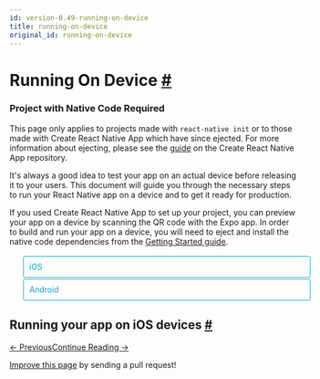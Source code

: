```yaml
---
id: version-0.49-running-on-device
title: running-on-device
original_id: running-on-device
---
```

<a id="content"></a><h1><a class="anchor" name="running-on-device"></a>Running On Device <a class="hash-link" href="docs/running-on-device.html#running-on-device">#</a></h1><div class="banner-crna-ejected"><h3>Project with Native Code Required</h3><p>This page only applies to projects made with <code>react-native init</code> or to those made with Create React Native App which have since ejected. For more information about ejecting, please see the <a href="https://github.com/react-community/create-react-native-app/blob/master/EJECTING.md" target="_blank">guide</a> on the Create React Native App repository.</p></div><div><span><style>
  .toggler li {
    display: inline-block;
    position: relative;
    top: 1px;
    padding: 10px;
    margin: 0px 2px 0px 2px;
    border: 1px solid #05A5D1;
    border-bottom-color: transparent;
    border-radius: 3px 3px 0px 0px;
    color: #05A5D1;
    background-color: transparent;
    font-size: 0.99em;
    cursor: pointer;
  }
  .toggler li:first-child {
    margin-left: 0;
  }
  .toggler li:last-child {
    margin-right: 0;
  }
  .toggler ul {
    width: 100%;
    display: inline-block;
    list-style-type: none;
    margin: 0;
    border-bottom: 1px solid #05A5D1;
    cursor: default;
  }
  @media screen and (max-width: 960px) {
    .toggler li,
    .toggler li:first-child,
    .toggler li:last-child {
      display: block;
      border-bottom-color: #05A5D1;
      border-radius: 3px;
      margin: 2px 0px 2px 0px;
    }
    .toggler ul {
      border-bottom: 0;
    }
  }
  .toggler a {
    display: inline-block;
    padding: 10px 5px;
    margin: 2px;
    border: 1px solid #05A5D1;
    border-radius: 3px;
    text-decoration: none !important;
  }
  .display-os-mac .toggler .button-mac,
  .display-os-linux .toggler .button-linux,
  .display-os-windows .toggler .button-windows,
  .display-platform-ios .toggler .button-ios,
  .display-platform-android .toggler .button-android {
    background-color: #05A5D1;
    color: white;
  }
  block { display: none; }
  .display-platform-ios.display-os-mac .ios.mac,
  .display-platform-ios.display-os-linux .ios.linux,
  .display-platform-ios.display-os-windows .ios.windows,
  .display-platform-android.display-os-mac .android.mac,
  .display-platform-android.display-os-linux .android.linux,
  .display-platform-android.display-os-windows .android.windows {
    display: block;
  }
</style>

</span><p>It's always a good idea to test your app on an actual device before releasing it to your users. This document will guide you through the necessary steps to run your React Native app on a device and to get it ready for production.</p><p>If you used Create React Native App to set up your project, you can preview your app on a device by scanning the QR code with the Expo app. In order to build and run your app on a device, you will need to eject and install the native code dependencies from the <a href="docs/getting-started.html" target="_blank">Getting Started guide</a>.</p><span><div class="toggler">

  <ul role="tablist">
    <li id="ios" class="button-ios" aria-selected="false" role="tab" tabindex="0" aria-controls="iostab" onclick="displayTab('platform', 'ios')">
      iOS
    </li>
    <li id="android" class="button-android" aria-selected="false" role="tab" tabindex="-1" aria-controls="androidtab" onclick="displayTab('platform', 'android')">
      Android
    </li>
  </ul>
</div>

</span><span><block class="linux windows mac ios">

</block></span><h2><a class="anchor" name="running-your-app-on-ios-devices"></a>Running your app on iOS devices <a class="hash-link" href="docs/running-on-device.html#running-your-app-on-ios-devices">#</a></h2><span><block class="linux windows mac android">

</block></span><h2><a class="anchor" name="running-your-app-on-android-devices"></a>Running your app on Android devices <a class="hash-link" href="docs/running-on-device.html#running-your-app-on-android-devices">#</a></h2><span><block class="linux windows mac ios android">

</block></span><span><div class="toggler">
<span>Development OS:</span>
<a href="javascript:void(0);" class="button-mac" onclick="displayTab('os', 'mac')">macOS</a>
<a href="javascript:void(0);" class="button-linux" onclick="displayTab('os', 'linux')">Linux</a>
<a href="javascript:void(0);" class="button-windows" onclick="displayTab('os', 'windows')">Windows</a>
</div>

</span><span><block class="linux windows ios">

</block></span><p>A Mac is required in order to build your app for iOS devices. Alternatively, you can refer to the <a href="docs/getting-started.html" target="_blank">Quick Start instructions</a> to learn how to build your app using Create React Native App, which will allow you to run your app using the Expo client app.</p><span><block class="mac ios">

</block></span><h3><a class="anchor" name="1-plug-in-your-device-via-usb"></a>1. Plug in your device via USB <a class="hash-link" href="docs/running-on-device.html#1-plug-in-your-device-via-usb">#</a></h3><p>Connect your iOS device to your Mac using a USB to Lightning cable. Navigate to the <code>ios</code> folder in your project, then open the <code>.xcodeproj</code> file within it using Xcode.</p><p>If this is your first time running an app on your iOS device, you may need to register your device for development. Open the <strong>Product</strong> menu from Xcode's menubar, then go to <strong>Destination</strong>. Look for and select your device from the list. Xcode will then register your device for development.</p><h3><a class="anchor" name="2-configure-code-signing"></a>2. Configure code signing <a class="hash-link" href="docs/running-on-device.html#2-configure-code-signing">#</a></h3><p>Register for an <a href="https://developer.apple.com/" target="_blank">Apple developer account</a> if you don't have one yet.</p><p>Select your project in the Xcode Project Navigator, then select your main target (it should share the same name as your project). Look for the "General" tab. Go to "Signing" and make sure your Apple developer account or team is selected under the Team dropdown.</p><p><img src="img/RunningOnDeviceCodeSigning.png" alt=""></p><p>Repeat this step for the Tests target in your project.</p><h3><a class="anchor" name="3-build-and-run-your-app"></a>3. Build and Run your app <a class="hash-link" href="docs/running-on-device.html#3-build-and-run-your-app">#</a></h3><p>If everything is set up correctly, your device will be listed as the build target in the Xcode toolbar, and it will also appear in the Devices pane (<code>⇧⌘2</code>). You can now press the <strong>Build and run</strong> button (<code>⌘R</code>) or select <strong>Run</strong> from the <strong>Product</strong> menu. Your app will launch on your device shortly.</p><p><img src="img/RunningOnDeviceReady.png" alt=""></p><blockquote><p>If you run into any issues, please take a look at Apple's <a href="https://developer.apple.com/library/content/documentation/IDEs/Conceptual/AppDistributionGuide/LaunchingYourApponDevices/LaunchingYourApponDevices.html#//apple_ref/doc/uid/TP40012582-CH27-SW4" target="_blank">Launching Your App on a Device</a> docs.</p></blockquote><span><block class="mac windows linux android">

</block></span><h3><a class="anchor" name="1-enable-debugging-over-usb"></a>1. Enable Debugging over USB <a class="hash-link" href="docs/running-on-device.html#1-enable-debugging-over-usb">#</a></h3><p>Most Android devices can only install and run apps downloaded from Google Play, by default. You will need to enable USB Debugging on your device in order to install your app during development.</p><p>To enable USB debugging on your device, you will first need to enable the "Developer options" menu by going to <strong>Settings</strong> → <strong>About phone</strong> and then tapping the <code>Build number</code> row at the bottom seven times. You can then go back to <strong>Settings</strong> → <strong>Developer options</strong> to enable "USB debugging".</p><h3><a class="anchor" name="2-plug-in-your-device-via-usb"></a>2. Plug in your device via USB <a class="hash-link" href="docs/running-on-device.html#2-plug-in-your-device-via-usb">#</a></h3><p>Let's now set up an Android device to run our React Native projects. Go ahead and plug in your device via USB to your development machine.</p><span><block class="linux android">

</block></span><p>Next, check the manufacturer code by using <code>lsusb</code> (on mac, you must first <a href="https://github.com/jlhonora/lsusb" target="_blank">install lsusb</a>). <code>lsusb</code> should output something like this:</p><div class="prism language-bash">$ lsusb
Bus <span class="token number">002</span> Device <span class="token number">002</span><span class="token punctuation">:</span> ID <span class="token number">8087</span><span class="token punctuation">:</span><span class="token number">0024</span> Intel Corp<span class="token punctuation">.</span> Integrated Rate Matching Hub
Bus <span class="token number">002</span> Device <span class="token number">001</span><span class="token punctuation">:</span> ID 1d6b<span class="token punctuation">:</span><span class="token number">0002</span> Linux Foundation <span class="token number">2.0</span> root hub
Bus <span class="token number">001</span> Device <span class="token number">003</span><span class="token punctuation">:</span> ID 22b8<span class="token punctuation">:</span><span class="token number">2e76</span> Motorola PCS
Bus <span class="token number">001</span> Device <span class="token number">002</span><span class="token punctuation">:</span> ID <span class="token number">8087</span><span class="token punctuation">:</span><span class="token number">0024</span> Intel Corp<span class="token punctuation">.</span> Integrated Rate Matching Hub
Bus <span class="token number">001</span> Device <span class="token number">001</span><span class="token punctuation">:</span> ID 1d6b<span class="token punctuation">:</span><span class="token number">0002</span> Linux Foundation <span class="token number">2.0</span> root hub
Bus <span class="token number">004</span> Device <span class="token number">001</span><span class="token punctuation">:</span> ID 1d6b<span class="token punctuation">:</span><span class="token number">0003</span> Linux Foundation <span class="token number">3.0</span> root hub
Bus <span class="token number">003</span> Device <span class="token number">001</span><span class="token punctuation">:</span> ID 1d6b<span class="token punctuation">:</span><span class="token number">0002</span> Linux Foundation <span class="token number">2.0</span> root hub</div><p>These lines represent the USB devices currently connected to your machine.</p><p>You want the line that represents your phone. If you're in doubt, try unplugging your phone and running the command again:</p><div class="prism language-bash">$ lsusb
Bus <span class="token number">002</span> Device <span class="token number">002</span><span class="token punctuation">:</span> ID <span class="token number">8087</span><span class="token punctuation">:</span><span class="token number">0024</span> Intel Corp<span class="token punctuation">.</span> Integrated Rate Matching Hub
Bus <span class="token number">002</span> Device <span class="token number">001</span><span class="token punctuation">:</span> ID 1d6b<span class="token punctuation">:</span><span class="token number">0002</span> Linux Foundation <span class="token number">2.0</span> root hub
Bus <span class="token number">001</span> Device <span class="token number">002</span><span class="token punctuation">:</span> ID <span class="token number">8087</span><span class="token punctuation">:</span><span class="token number">0024</span> Intel Corp<span class="token punctuation">.</span> Integrated Rate Matching Hub
Bus <span class="token number">001</span> Device <span class="token number">001</span><span class="token punctuation">:</span> ID 1d6b<span class="token punctuation">:</span><span class="token number">0002</span> Linux Foundation <span class="token number">2.0</span> root hub
Bus <span class="token number">004</span> Device <span class="token number">001</span><span class="token punctuation">:</span> ID 1d6b<span class="token punctuation">:</span><span class="token number">0003</span> Linux Foundation <span class="token number">3.0</span> root hub
Bus <span class="token number">003</span> Device <span class="token number">001</span><span class="token punctuation">:</span> ID 1d6b<span class="token punctuation">:</span><span class="token number">0002</span> Linux Foundation <span class="token number">2.0</span> root hub</div><p>You'll see that after removing the phone, the line which has the phone model ("Motorola PCS" in this case) disappeared from the list. This is the line that we care about.</p><p><code>Bus 001 Device 003: ID 22b8:2e76 Motorola PCS</code></p><p>From the above line, you want to grab the first four digits from the device ID:</p><p><code>22b8:2e76</code></p><p>In this case, it's <code>22b8</code>. That's the identifier for Motorola.</p><p>You'll need to input this into your udev rules in order to get up and running:</p><div class="prism language-sh">echo SUBSYSTEM<span class="token operator">==</span><span class="token string">"usb"</span><span class="token punctuation">,</span> ATTR<span class="token punctuation">{</span>idVendor<span class="token punctuation">}</span><span class="token operator">==</span><span class="token string">"22b8"</span><span class="token punctuation">,</span> MODE<span class="token operator">=</span><span class="token string">"0666"</span><span class="token punctuation">,</span> GROUP<span class="token operator">=</span><span class="token string">"plugdev"</span> <span class="token operator">|</span> sudo tee <span class="token operator">/</span>etc<span class="token operator">/</span>udev<span class="token operator">/</span>rules<span class="token punctuation">.</span>d<span class="token operator">/</span><span class="token number">51</span><span class="token operator">-</span>android<span class="token operator">-</span>usb<span class="token punctuation">.</span>rules</div><p>Make sure that you replace <code>22b8</code> with the identifier you get in the above command.</p><span><block class="mac windows linux android">

</block></span><p>Now check that your device is properly connecting to ADB, the Android Debug Bridge, by running <code>adb devices</code>.</p><div class="prism language-javascript">$ adb devices
List <span class="token keyword">of</span> devices attached
emulator<span class="token number">-5554</span> offline   # Google emulator
14ed2fcc device         # Physical device</div><p>Seeing <code>device</code> in the right column means the device is connected. You must have <strong>only one device connected</strong> at a time.</p><h3><a class="anchor" name="3-run-your-app"></a>3. Run your app <a class="hash-link" href="docs/running-on-device.html#3-run-your-app">#</a></h3><p>Type the following in your command prompt to install and launch your app on the device:</p><div class="prism language-javascript">$ react<span class="token operator">-</span>native run<span class="token operator">-</span>android</div><blockquote><p>If you get a "bridge configuration isn't available" error, see <a href="docs/running-on-device.html#method-1-using-adb-reverse-recommended" target="_blank">Using adb reverse</a>.</p><p>Hint</p><p>You can also use the <code>React Native CLI</code> to generate and run a <code>Release</code> build (e.g. <code>react-native run-android --variant=release</code>).</p></blockquote><span><block class="mac windows linux android ios">

</block></span><span><block class="mac ios">

</block></span><h2><a class="anchor" name="connecting-to-the-development-server"></a>Connecting to the development server <a class="hash-link" href="docs/running-on-device.html#connecting-to-the-development-server">#</a></h2><p>You can also iterate quickly on a device using the development server. You only have to be on the same Wi-Fi network as your computer. Shake your device to open the <a href="docs/debugging.html#accessing-the-in-app-developer-menu" target="_blank">Developer menu</a>, then enable Live Reload. Your app will reload whenever your JavaScript code has changed.</p><p><img src="img/DeveloperMenu.png" alt=""></p><h3><a class="anchor" name="troubleshooting"></a>Troubleshooting <a class="hash-link" href="docs/running-on-device.html#troubleshooting">#</a></h3><blockquote><p>If you have any issues, ensure that your Mac and device are on the same network and can reach each other. Many open wireless networks with captive portals are configured to prevent devices from reaching other devices on the network. You may use your device's Personal Hotspot feature in this case.</p></blockquote><p>When trying to connect to the development server you might get a <a href="docs/debugging.html#in-app-errors-and-warnings" target="_blank">red screen with an error</a> saying:</p><blockquote><p>Connection to <a href="" target="_blank"></a><a href="http://localhost:8081/debugger-proxy?role=client">http://localhost:8081/debugger-proxy?role=client</a> timed out. Are you running node proxy? If you are running on the device, check if you have the right IP address in <code>RCTWebSocketExecutor.m</code>.</p></blockquote><p>To solve this issue check the following points.</p><h4><a class="anchor" name="1-wi-fi-network"></a>1. Wi-Fi network. <a class="hash-link" href="docs/running-on-device.html#1-wi-fi-network">#</a></h4><p>Make sure your laptop and your phone are on the <strong>same</strong> Wi-Fi network.</p><h4><a class="anchor" name="2-ip-address"></a>2. IP address <a class="hash-link" href="docs/running-on-device.html#2-ip-address">#</a></h4><p>Make sure that the build script detected the IP address of your machine correctly (e.g. 10.0.1.123). </p><p><img src="img/XcodeBuildIP.png" alt=""></p><p>Open the <strong>Report navigator</strong> tab, select the last <strong>Build</strong> and search for <code>xip.io</code>. The IP address which gets embedded in the app should match your machines IP address plus the domain <code>.xip.io</code> (e.g. 10.0.1.123.xip.io)</p><h4><a class="anchor" name="3-network-router-configuration"></a>3. Network/router configuration <a class="hash-link" href="docs/running-on-device.html#3-network-router-configuration">#</a></h4><p>React Native uses the wildcard DNS service <strong>xip.io</strong> to address your device. Some routers have security features to prevent DNS Servers to resolve anything in the local IP range.</p><p>Now check if you are able to resolve the xip.io address, by running <code>nslookup</code>.</p><div class="prism language-bash">$ nslookup <span class="token number">10.0</span><span class="token punctuation">.</span><span class="token number">1.123</span><span class="token punctuation">.</span>xip<span class="token punctuation">.</span>io</div><p>If it doesn't resolve your local IP address either the <strong>xip.io</strong> service is down or more likely your router prevents it. </p><p>To still use xip.io behind your rooter:</p><ul><li>configure your phone to use Google DNS (8.8.8.8)</li><li>disable the appropriate security feature in your router</li></ul><span><block class="mac windows linux android">

</block></span><h2><a class="anchor" name="connecting-to-the-development-server"></a>Connecting to the development server <a class="hash-link" href="docs/running-on-device.html#connecting-to-the-development-server">#</a></h2><p>You can also iterate quickly on a device by connecting to the development server running on your development machine. There are several ways of accomplishing this, depending on whether you have access to a USB cable or a Wi-Fi network.</p><h3><a class="anchor" name="method-1-using-adb-reverse-recommended"></a>Method 1: Using adb reverse (recommended) <a class="hash-link" href="docs/running-on-device.html#method-1-using-adb-reverse-recommended">#</a></h3><span><block class="mac windows linux android">

</block></span><p>You can use this method if your device is running Android 5.0 (Lollipop) or newer, it has USB debugging enabled, and it is connected via USB to your development machine.</p><span><block class="mac windows linux android">

</block></span><p>Run the following in a command prompt:</p><div class="prism language-javascript">$ adb reverse tcp<span class="token punctuation">:</span><span class="token number">8081</span> tcp<span class="token punctuation">:</span><span class="token number">8081</span></div><p>You can now enable Live reloading from the <a href="docs/debugging.html#accessing-the-in-app-developer-menu" target="_blank">Developer menu</a>. Your app will reload whenever your JavaScript code has changed.</p><h3><a class="anchor" name="method-2-connect-via-wi-fi"></a>Method 2: Connect via Wi-Fi <a class="hash-link" href="docs/running-on-device.html#method-2-connect-via-wi-fi">#</a></h3><p>You can also connect to the development server over Wi-Fi. You'll first need to install the app on your device using a USB cable, but once that has been done you can debug wirelessly by following these instructions. You'll need your development machine's current IP address before proceeding.</p><span><block class="mac android">

</block></span><p>You can find the IP address in <strong>System Preferences</strong> → <strong>Network</strong>.</p><span><block class="windows android">

</block></span><p>Open the command prompt and type <code>ipconfig</code> to find your machine's IP address (<a href="http://windows.microsoft.com/en-us/windows/using-command-line-tools-networking-information" target="_blank">more info</a>).</p><span><block class="linux android">

</block></span><p>Open a terminal and type <code>/sbin/ifconfig</code> to find your machine's IP address.</p><span><block class="mac windows linux android">

</block></span><ol><li>Make sure your laptop and your phone are on the <strong>same</strong> Wi-Fi network.</li><li>Open your React Native app on your device.</li><li>You'll see a <a href="docs/debugging.html#in-app-errors-and-warnings" target="_blank">red screen with an error</a>. This is OK. The following steps will fix that.</li><li>Open the in-app <a href="docs/debugging.html#accessing-the-in-app-developer-menu" target="_blank">Developer menu</a>.</li><li>Go to <strong>Dev Settings</strong> → <strong>Debug server host for device</strong>.</li><li>Type in your machine's IP address and the port of the local dev server (e.g. 10.0.1.1:8081).</li><li>Go back to the <strong>Developer menu</strong> and select <strong>Reload JS</strong>.</li></ol><p>You can now enable Live reloading from the <a href="docs/debugging.html#accessing-the-in-app-developer-menu" target="_blank">Developer menu</a>. Your app will reload whenever your JavaScript code has changed.</p><span><block class="mac ios">

</block></span><h2><a class="anchor" name="building-your-app-for-production"></a>Building your app for production <a class="hash-link" href="docs/running-on-device.html#building-your-app-for-production">#</a></h2><p>You have built a great app using React Native, and you are now itching to release it in the App Store. The process is the same as any other native iOS app, with some additional considerations to take into account.</p><h3><a class="anchor" name="1-enable-app-transport-security"></a>1. Enable App Transport Security <a class="hash-link" href="docs/running-on-device.html#1-enable-app-transport-security">#</a></h3><p>App Transport Security is a security feature introduced in iOS 9 that rejects all HTTP requests that are not sent over HTTPS. This can result in HTTP traffic being blocked, including the developer React Native server. ATS is disabled for <code>localhost</code> by default in React Native projects in order to make development easier.</p><p>You should re-enable ATS prior to building your app for production by removing the <code>localhost</code> entry from the <code>NSExceptionDomains</code> dictionary in your <code>Info.plist</code> file in the <code>ios/</code> folder. You can also re-enable ATS from within Xcode by opening your target properties under the Info pane and editing the App Transport Security Settings entry.</p><blockquote><p>If your application needs to access HTTP resources on production, see <a href="http://ste.vn/2015/06/10/configuring-app-transport-security-ios-9-osx-10-11/" target="_blank">this post</a> to learn how to configure ATS on your project.</p></blockquote><h3><a class="anchor" name="2-configure-release-scheme"></a>2. Configure release scheme <a class="hash-link" href="docs/running-on-device.html#2-configure-release-scheme">#</a></h3><p>Building an app for distribution in the App Store requires using the <code>Release</code> scheme in Xcode. Apps built for <code>Release</code> will automatically disable the in-app Developer menu, which will prevent your users from inadvertently accessing the menu in production. It will also bundle the JavaScript locally, so you can put the app on a device and test whilst not connected to the computer.</p><p>To configure your app to be built using the <code>Release</code> scheme, go to <strong>Product</strong> → <strong>Scheme</strong> → <strong>Edit Scheme</strong>. Select the <strong>Run</strong> tab in the sidebar, then set the Build Configuration dropdown to <code>Release</code>.</p><p><img src="img/ConfigureReleaseScheme.png" alt=""></p><h3><a class="anchor" name="3-build-app-for-release"></a>3. Build app for release <a class="hash-link" href="docs/running-on-device.html#3-build-app-for-release">#</a></h3><p>You can now build your app for release by tapping <code>⌘B</code> or selecting <strong>Product</strong> → <strong>Build</strong> from the menu bar. Once built for release, you'll be able to distribute the app to beta testers and submit the app to the App Store.</p><blockquote><p>You can also use the <code>React Native CLI</code> to perform this operation using the option <code>--configuration</code> with the value <code>Release</code> (e.g. <code>react-native run-ios --configuration Release</code>).</p></blockquote><span><block class="mac windows linux android">

</block></span><h2><a class="anchor" name="building-your-app-for-production"></a>Building your app for production <a class="hash-link" href="docs/running-on-device.html#building-your-app-for-production">#</a></h2><p>You have built a great app using React Native, and you are now itching to release it in the Play Store. The process is the same as any other native Android app, with some additional considerations to take into account. Follow the guide for <a href="docs/signed-apk-android.html" target="_blank">generating a signed APK</a> to learn more.</p><span><script>
function displayTab(type, value) {
  var container = document.getElementsByTagName('block')[0].parentNode;
  container.className = 'display-' + type + '-' + value + ' ' +
    container.className.replace(RegExp('display-' + type + '-[a-z]+ ?'), '');
}
</script>
</span></div><div class="docs-prevnext"><a class="docs-prev btn" href="docs/integration-with-existing-apps.html#content">← Previous</a><a class="docs-next btn" href="docs/upgrading.html#content">Continue Reading →</a></div><p class="edit-page-block"><a target="_blank" href="https://github.com/facebook/react-native/blob/master/docs/RunningOnDevice.md">Improve this page</a> by sending a pull request!</p>